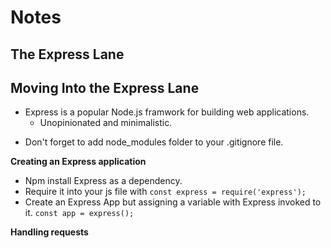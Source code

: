# **Notes**

## **The Express Lane**

## **Moving Into the Express Lane**

- Express is a popular Node.js framwork for building web applications.
  - Unopinionated and minimalistic.

* Don't forget to add node_modules folder to your .gitignore file.

**Creating an Express application**

- Npm install Express as a dependency.
- Require it into your js file with `const express = require('express');`
- Create an Express App but assigning a variable with Express invoked to it. `const app = express();`

**Handling requests**
